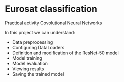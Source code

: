# Eurosat classification
Practical activity Covolutional Neural Networks

In this project we can understand:
- Data preprocessing
- Configuring DataLoaders
- Definition and modification of the ResNet-50 model
- Model training
- Model evaluation
- Viewing results
- Saving the trained model
